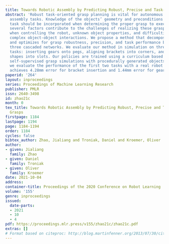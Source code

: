 ```yaml
---
title: Towards Robotic Assembly by Predicting Robust, Precise and Task-oriented Grasps
abstract: 'Robust task-oriented grasp planning is vital for autonomous robotic precision
  assembly tasks. Knowledge of the objects’ geometry and preconditions of the target
  task should be incorporated when determining the proper grasp to execute. However,
  several factors contribute to the challenges of realizing these grasps such as noise
  when controlling the robot, unknown object properties, and difficulties modeling
  complex object-object interactions. We propose a method that decomposes this problem
  and optimizes for grasp robustness, precision, and task performance by learning
  three cascaded networks. We evaluate our method in simulation on three common assembly
  tasks: inserting gears onto pegs, aligning brackets into corners, and inserting
  shapes into slots. Our policies are trained using a curriculum based on large-scale
  self-supervised grasp simulations with procedurally generated objects. Finally,
  we evaluate the performance of the first two tasks with a real robot where our method
  achieves 4.28mm error for bracket insertion and 1.44mm error for gear insertion.'
paperid: '264'
layout: inproceedings
series: Proceedings of Machine Learning Research
publisher: PMLR
issn: 2640-3498
id: zhao21c
month: 0
tex_title: Towards Robotic Assembly by Predicting Robust, Precise and Task-oriented
  Grasps
firstpage: 1184
lastpage: 1194
page: 1184-1194
order: 1184
cycles: false
bibtex_author: Zhao, Jialiang and Troniak, Daniel and Kroemer, Oliver
author:
- given: Jialiang
  family: Zhao
- given: Daniel
  family: Troniak
- given: Oliver
  family: Kroemer
date: 2021-10-04
address:
container-title: Proceedings of the 2020 Conference on Robot Learning
volume: '155'
genre: inproceedings
issued:
  date-parts:
  - 2021
  - 10
  - 4
pdf: https://proceedings.mlr.press/v155/zhao21c/zhao21c.pdf
extras: []
# Format based on citeproc: http://blog.martinfenner.org/2013/07/30/citeproc-yaml-for-bibliographies/
---
```

